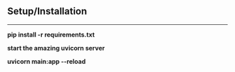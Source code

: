 ## Setup/Installation

---

**pip install -r requirements.txt**

**start the amazing uvicorn server**

**uvicorn main:app --reload**
